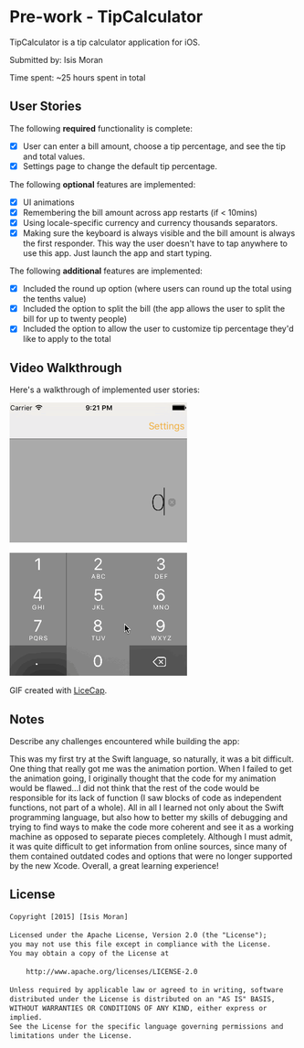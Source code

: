 # Pre-work - TipCalculator

TipCalculator is a tip calculator application for iOS.

Submitted by: Isis Moran

Time spent: ~25 hours spent in total

## User Stories

The following **required** functionality is complete:

* [x] User can enter a bill amount, choose a tip percentage, and see the tip and total values.
* [x] Settings page to change the default tip percentage.

The following **optional** features are implemented:
* [x] UI animations
* [x] Remembering the bill amount across app restarts (if < 10mins)
* [x] Using locale-specific currency and currency thousands separators.
* [x] Making sure the keyboard is always visible and the bill amount is always the first responder. This way the user doesn't have to tap anywhere to use this app. Just launch the app and start typing.

The following **additional** features are implemented:

- [x] Included the round up option (where users can round up the total using the tenths value)
- [x] Included the option to split the bill (the app allows the user to split the bill for up to twenty people)
- [x] Included the option to allow the user to customize tip percentage they'd like to apply to the total

## Video Walkthrough

Here's a walkthrough of implemented user stories:

![Walkthrough](TipCalculator.gif)

GIF created with [LiceCap](http://www.cockos.com/licecap/).

## Notes

Describe any challenges encountered while building the app:

This was my first try at the Swift language, so naturally, it was a bit difficult. One thing that really got me was the animation portion. When I failed to get the animation going, I originally thought that the code for my animation would be flawed...I did not think that the rest of the code would be responsible for its lack of function (I saw blocks of code as independent functions, not part of a whole). All in all I learned not only about the Swift programming language, but also how to better my skills of debugging and trying to find ways to make the code more coherent and see it as a working machine as opposed to separate pieces completely. Although I must admit, it was quite difficult to get information from online sources, since many of them contained outdated codes and options that were no longer supported by the new Xcode. Overall, a great learning experience!

## License

    Copyright [2015] [Isis Moran]

    Licensed under the Apache License, Version 2.0 (the "License");
    you may not use this file except in compliance with the License.
    You may obtain a copy of the License at

        http://www.apache.org/licenses/LICENSE-2.0

    Unless required by applicable law or agreed to in writing, software
    distributed under the License is distributed on an "AS IS" BASIS,
    WITHOUT WARRANTIES OR CONDITIONS OF ANY KIND, either express or implied.
    See the License for the specific language governing permissions and
    limitations under the License.
